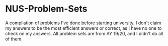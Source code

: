 # NUS-Problem-Sets
A compilation of problems I've done before starting university. I don't claim my answers to be the most efficient answers or correct, as I have no one to check on my answers. 
All problem sets are from AY 19/20, and I didn't do all of them. 
